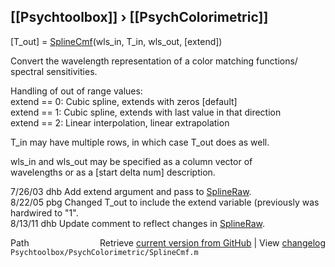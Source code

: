 ## [[Psychtoolbox]] &#8250; [[PsychColorimetric]]

[T\_out] = [SplineCmf](SplineCmf)(wls\_in, T\_in, wls\_out, [extend])  
  
Convert the wavelength representation of a color matching functions/  
spectral sensitivities.  
  
Handling of out of range values:  
  extend == 0: Cubic spline, extends with zeros [default]  
  extend == 1: Cubic spline, extends with last value in that direction  
  extend == 2: Linear interpolation, linear extrapolation  
  
T\_in may have multiple rows, in which case T\_out does as well.  
  
wls\_in and wls\_out may be specified as a column vector of  
wavelengths or as a [start delta num] description.  
  
7/26/03 dhb  Add extend argument and pass to [SplineRaw](SplineRaw).  
8/22/05 pbg  Changed T\_out to include the extend variable (previously was  
             hardwired to "1".  
8/13/11 dhb  Update comment to reflect changes in [SplineRaw](SplineRaw).  




<div class="code_header" style="text-align:right;">
  <span style="float:left;">Path&nbsp;&nbsp;</span> <span class="counter">Retrieve <a href=
  "https://raw.github.com/Psychtoolbox-3/Psychtoolbox-3/beta/Psychtoolbox/PsychColorimetric/SplineCmf.m">current version from GitHub</a> | View <a href=
  "https://github.com/Psychtoolbox-3/Psychtoolbox-3/commits/beta/Psychtoolbox/PsychColorimetric/SplineCmf.m">changelog</a></span>
</div>
<div class="code">
  <code>Psychtoolbox/PsychColorimetric/SplineCmf.m</code>
</div>

